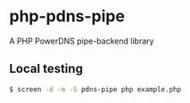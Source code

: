 # php-pdns-pipe

A PHP PowerDNS pipe-backend library

## Local testing

```bash
$ screen -d -m -S pdns-pipe php example.php
```
